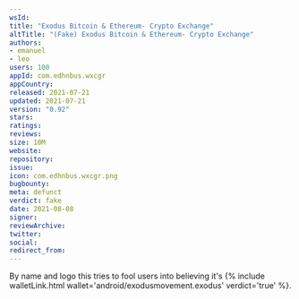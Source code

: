 ```yaml
---
wsId: 
title: "Exodus Bitcoin & Ethereum- Crypto Exchange"
altTitle: "(Fake) Exodus Bitcoin & Ethereum- Crypto Exchange"
authors:
- emanuel
- leo
users: 100
appId: com.edhnbus.wxcgr
appCountry: 
released: 2021-07-21
updated: 2021-07-21
version: "0.92"
stars: 
ratings: 
reviews: 
size: 10M
website: 
repository: 
issue: 
icon: com.edhnbus.wxcgr.png
bugbounty: 
meta: defunct
verdict: fake
date: 2021-08-08
signer: 
reviewArchive:
twitter: 
social:
redirect_from:
---
```


By name and logo this tries to fool users into believing it's
{% include walletLink.html wallet='android/exodusmovement.exodus' verdict='true' %}.
